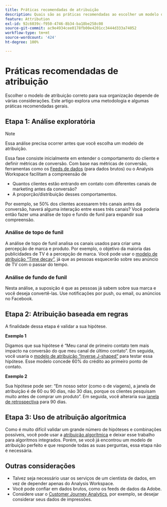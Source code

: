 ```yaml
---
title: Práticas recomendadas de atribuição
description: Quais são as práticas recomendadas ao escolher um modelo de atribuição?
feature: Attribution
exl-id: 92c6039c-f950-4746-8b34-ba18be258c08
source-git-commit: ac9e4934cee0178fb00e4201cc3444d333a74052
workflow-type: tm+mt
source-wordcount: '424'
ht-degree: 100%

---
```


# Práticas recomendadas de atribuição

Escolher o modelo de atribuição correto para sua organização depende de várias considerações. Este artigo explora uma metodologia e algumas práticas recomendadas gerais.

## Etapa 1: Análise exploratória

>[!NOTE]
>Essa análise precisa ocorrer antes que você escolha um modelo de atribuição.

Essa fase consiste inicialmente em entender o comportamento do cliente e definir métricas de conversão. Com base nas métricas de conversão, ferramentas como os [Feeds de dados](https://experienceleague.adobe.com/docs/analytics/export/analytics-data-feed/data-feed-overview.html?lang=pt-BR) (para dados brutos) ou o Analysis Workspace facilitam a compreensão de

* Quantos clientes estão entrando em contato com diferentes canais de marketing antes da conversão?
* A proporção/distribuição desses comportamentos.

Por exemplo, se 50% dos clientes acessarem três canais antes da conversão, haverá alguma interação entre esses três canais?
Você poderia então fazer uma análise de topo e fundo de funil para expandir sua compreensão.

### Análise de topo de funil

A análise de topo de funil analisa os canais usados para criar uma percepção de marca e produto. Por exemplo, o objetivo da maioria das publicidades de TV é a percepção de marca. Você pode usar o [modelo de atribuição “Time decay”](/help/analyze/analysis-workspace/attribution/models.md), já que as pessoas esquecerão sobre seu anúncio de TV com o passar do tempo.

### Análise de fundo de funil

Nesta análise, a suposição é que as pessoas já sabem sobre sua marca e você deseja convertê-las. Use notificações por push, ou email, ou anúncios no Facebook.

## Etapa 2: Atribuição baseada em regras

A finalidade dessa etapa é validar a sua hipótese.

**Exemplo 1**

Digamos que sua hipótese é “Meu canal de primeiro contato tem mais impacto na conversão do que meu canal de último contato”. Em seguida, você usaria o [modelo de atribuição “Inverse J-shaped”](/help/analyze/analysis-workspace/attribution/models.md) para testar essa hipótese. Esse modelo concede 60% do crédito ao primeiro ponto de contato.

**Exemplo 2**

Sua hipótese pode ser: “Em nosso setor (como o de viagens), a janela de atribuição é de 60 ou 90 dias, não 30 dias, porque os clientes pesquisam muito antes de comprar um produto”. Em seguida, você alteraria sua [janela de retrospectiva](https://experienceleague.adobe.com/docs/analytics/analyze/analysis-workspace/attribution/models.html?lang=pt-BR#janelas-de-retrospectiva) para 90 dias.

## Etapa 3: Uso de atribuição algorítmica

Como é muito difícil validar um grande número de hipóteses e combinações possíveis, você pode usar a [atribuição algorítmica](/help/analyze/analysis-workspace/attribution/algorithmic.md) e deixar esse trabalho para algoritmos integrados. Porém, se você já encontrou um modelo de atribuição perfeito e que responde todas as suas perguntas, essa etapa não é necessária.

## Outras considerações

* Talvez seja necessário usar os serviços de um cientista de dados, em vez de depender apenas do Analysis Workspace.
* Você pode confiar em dados brutos, como os feeds de dados da Adobe.
* Considere usar o [Customer Journey Analytics](https://experienceleague.adobe.com/docs/analytics-platform/using/cja-overview/cja-overview.html?lang=pt-BR), por exemplo, se desejar considerar seus dados de impressões.
